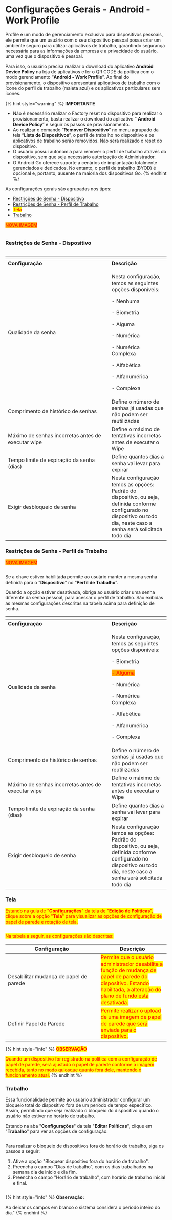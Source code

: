 # Configurações Gerais - Android - Work Profile

Profile é um modo de gerenciamento exclusivo para dispositivos pessoais, ele permite que um usuário com o seu dispositivo pessoal possa criar um ambiente seguro para utilizar aplicativos de trabalho, garantindo segurança necessária para as informações da empresa e a privacidade do usuário, uma vez que o dispositivo é pessoal.

Para isso, o usuário precisa realizar o download do aplicativo **Android Device Policy** na loja de aplicativos e ler o QR CODE da política com o modo gerenciamento “**Android - Work Profile**”. Ao final do provisionamento, o dispositivo apresentará aplicativos de trabalho com o ícone do perfil de trabalho (maleta azul) e os aplicativos particulares sem ícones.

{% hint style="warning" %}
**IMPORTANTE**

* Não é necessário realizar o Factory reset no dispositivo para realizar o provisionamento, basta realizar o download do aplicativo “ **Android Device Policy**” e seguir os passos de provisionamento.
* Ao realizar o comando “**Remover Dispositivo**” no menu agrupado da tela “**Lista de Dispositivos**”, o perfil de trabalho no dispositivo e os aplicativos de trabalho serão removidos. Não será realizado o reset do dispositivo.
* O usuário possui autonomia para remover o perfil de trabalho através do dispositivo, sem que seja necessário autorização do Administrador.
* O Android Go oferece suporte a cenários de implantação totalmente gerenciados e dedicados. No entanto, o perfil de trabalho (BYOD) é opcional e, portanto, ausente na maioria dos dispositivos Go.
{% endhint %}

As configurações gerais são agrupadas nos tipos:

* [Restrições de Senha - Dispositivo](configuracoes-gerais-android-work-profile.md#restricoes-de-senha-dispositivo)
* [Restrições de Senha - Perfil de Trabalho](configuracoes-gerais-android-work-profile.md#restricoes-de-senha-perfil-de-trabalho)
* <mark style="color:red;">Tela</mark>
* [Trabalho](configuracoes-gerais-android-work-profile.md#trabalho)

<mark style="color:red;background-color:orange;">NOVA IMAGEM</mark>

<figure><img src="../../../.gitbook/assets/image.png" alt=""><figcaption></figcaption></figure>

### **Restrições de Senha - Dispositivo**

<figure><img src="../../../.gitbook/assets/image (83).png" alt=""><figcaption></figcaption></figure>

<table data-header-hidden><thead><tr><th width="307.8854625550661"></th><th></th></tr></thead><tbody><tr><td><strong>Configuração</strong></td><td><strong>Descrição</strong></td></tr><tr><td>Qualidade da senha</td><td><p>Nesta configuração, temos as seguintes opções disponíveis:</p><p>- Nenhuma</p><p>- Biometria</p><p>- Alguma</p><p>- Numérica</p><p>- Numérica Complexa</p><p>- Alfabética</p><p>- Alfanumérica</p><p>- Complexa</p></td></tr><tr><td>Comprimento de histórico de senhas</td><td>Define o número de senhas já usadas que não podem ser reutilizadas</td></tr><tr><td>Máximo de senhas incorretas antes de executar wipe</td><td>Define o máximo de tentativas incorretas antes de executar o Wipe</td></tr><tr><td>Tempo limite de expiração da senha (dias)</td><td>Define quantos dias a senha vai levar para expirar</td></tr><tr><td>Exigir desbloqueio de senha</td><td>Nesta configuração temos as opções: Padrão do dispositivo, ou seja, definida conforme configurado no dispositivo ou todo dia, neste caso a senha será solicitada todo dia</td></tr></tbody></table>

### **Restrições de Senha - Perfil de Trabalho**

<mark style="color:red;background-color:orange;">NOVA IMAGEM</mark>

<figure><img src="../../../.gitbook/assets/image (1) (1) (1).png" alt=""><figcaption></figcaption></figure>

Se a chave estiver habilitada permite ao usuário manter a mesma senha definida para o “**Dispositivo**” no “**Perfil de Trabalho**”.

Quando a opção estiver desativada, obriga ao usuário criar uma senha diferente da senha pessoal, para acessar o perfil de trabalho. São exibidas as mesmas configurações descritas na tabela acima para definição de senha.

<table data-header-hidden><thead><tr><th width="307.8854625550661"></th><th></th></tr></thead><tbody><tr><td><strong>Configuração</strong></td><td><strong>Descrição</strong></td></tr><tr><td>Qualidade da senha</td><td><p>Nesta configuração, temos as seguintes opções disponíveis:</p><p>- Biometria</p><p><mark style="color:red;background-color:orange;">- Alguma</mark></p><p>- Numérica</p><p>- Numérica Complexa</p><p>- Alfabética</p><p>- Alfanumérica</p><p>- Complexa</p></td></tr><tr><td>Comprimento de histórico de senhas</td><td>Define o número de senhas já usadas que não podem ser reutilizadas</td></tr><tr><td>Máximo de senhas incorretas antes de executar wipe</td><td>Define o máximo de tentativas incorretas antes de executar o Wipe</td></tr><tr><td>Tempo limite de expiração da senha (dias)</td><td>Define quantos dias a senha vai levar para expirar</td></tr><tr><td>Exigir desbloqueio de senha</td><td>Nesta configuração temos as opções: Padrão do dispositivo, ou seja, definida conforme configurado no dispositivo ou todo dia, neste caso a senha será solicitada todo dia</td></tr></tbody></table>

### Tela

<mark style="color:red;">Estando na guia de "</mark><mark style="color:red;">**Configurações**</mark><mark style="color:red;">" da tela de "</mark><mark style="color:red;">**Edição de Políticas**</mark><mark style="color:red;">", clique sobre a opção "</mark><mark style="color:red;">**Tela**</mark><mark style="color:red;">" para visualizar as opções de configuração de papel de parede e rotação de tela.</mark>&#x20;

<figure><img src="../../../.gitbook/assets/image (218).png" alt=""><figcaption></figcaption></figure>

<mark style="color:red;">Na tabela a seguir, as configurações são descritas:</mark>

<table><thead><tr><th width="274">Configuração</th><th>Descrição</th></tr></thead><tbody><tr><td>Desabilitar mudança de papel de parede</td><td><mark style="color:red;">Permite que o usuário administrador desabilite a função de mudança de papel de parede do dispositivo. Estando habilitada, a alteração do plano de fundo está desativada.</mark></td></tr><tr><td>Definir Papel de Parede</td><td><mark style="color:red;">Permite realizar o upload de uma imagem de papel de parede que será enviada para o dispositivo.</mark></td></tr></tbody></table>

{% hint style="info" %}
<mark style="color:red;">**OBSERVAÇÃO**</mark>

<mark style="color:red;">Quando um dispositivo for registrado na política com a configuração de papel de parede, será ajustado o papel de parede conforme a imagem recebida, tanto no modo quiosque quanto fora dele, mantendo o funcionamento atual.</mark>
{% endhint %}

### Trabalho

Essa funcionalidade permite ao usuário administrador configurar um bloqueio total do dispositivo fora de um período de tempo específico. Assim, permitindo que seja realizado o bloqueio do dispositivo quando o usuário não estiver no horário de trabalho.

Estando na aba "**Configurações**" da tela "**Editar Políticas**", clique em "**Trabalho**" para ver as opções de configuração.

<figure><img src="../../../.gitbook/assets/image (24).png" alt=""><figcaption></figcaption></figure>

Para realizar o bloqueio de dispositivos fora do horário de trabalho, siga os passos a seguir:

1. Ative a opção "Bloquear dispositivo fora do horário de trabalho".
2. Preencha o campo "Dias de trabalho", com os dias trabalhados na semana dia de início e dia fim.
3. Preencha o campo "Horário de trabalho", com horário de trabalho inicial e final.

<figure><img src="../../../.gitbook/assets/image (25).png" alt=""><figcaption></figcaption></figure>

{% hint style="info" %}
**Observação:**

Ao deixar os campos em branco o sistema considera o período inteiro do dia."
{% endhint %}
